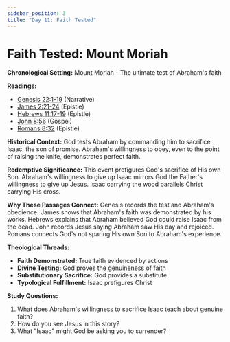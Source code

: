 ```yaml
---
sidebar_position: 3
title: "Day 11: Faith Tested"
---
```


# Faith Tested: Mount Moriah

**Chronological Setting:** Mount Moriah - The ultimate test of Abraham's faith

**Readings:**
 - [Genesis 22:1-19](https://www.biblegateway.com/passage/?search=Genesis+22%3A1-19&version=ESV) (Narrative)
 - [James 2:21-24](https://www.biblegateway.com/passage/?search=James+2%3A21-24&version=ESV) (Epistle)
 - [Hebrews 11:17-19](https://www.biblegateway.com/passage/?search=Hebrews+11%3A17-19&version=ESV) (Epistle)
 - [John 8:56](https://www.biblegateway.com/passage/?search=John+8%3A56&version=ESV) (Gospel)
 - [Romans 8:32](https://www.biblegateway.com/passage/?search=Romans+8%3A32&version=ESV) (Epistle)

**Historical Context:** God tests Abraham by commanding him to sacrifice Isaac, the son of promise. Abraham's willingness to obey, even to the point of raising the knife, demonstrates perfect faith.

**Redemptive Significance:** This event prefigures God's sacrifice of His own Son. Abraham's willingness to give up Isaac mirrors God the Father's willingness to give up Jesus. Isaac carrying the wood parallels Christ carrying His cross.

**Why These Passages Connect:** Genesis records the test and Abraham's obedience. James shows that Abraham's faith was demonstrated by his works. Hebrews explains that Abraham believed God could raise Isaac from the dead. John records Jesus saying Abraham saw His day and rejoiced. Romans connects God's not sparing His own Son to Abraham's experience.

**Theological Threads:**
- **Faith Demonstrated:** True faith evidenced by actions
- **Divine Testing:** God proves the genuineness of faith
- **Substitutionary Sacrifice:** God provides a substitute
- **Typological Fulfillment:** Isaac prefigures Christ

**Study Questions:**
1. What does Abraham's willingness to sacrifice Isaac teach about genuine faith?
2. How do you see Jesus in this story?
3. What "Isaac" might God be asking you to surrender?